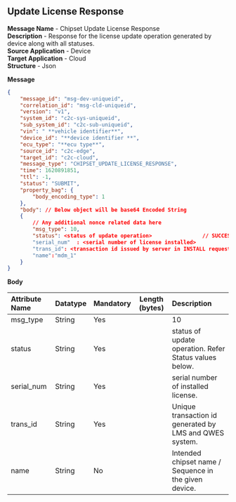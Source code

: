 ## Update License Response 
**Message Name** - Chipset Update License Response<br>
**Description** - Response for the license update operation generated by device along with all statuses. <br>
**Source Application** - Device<br>
**Target Application** - Cloud<br>
**Structure** - Json<br>

**Message**

```json
{
    "message_id": "msg-dev-uniqueid",
    "correlation_id": "msg-cld-uniqueid",
    "version": "v1",
    "system_id": "c2c-sys-uniqueid",
    "sub_system_id": "c2c-sub-uniqueid",
    "vin": " **vehicle identifier**",
    "device_id": "**device identifier **",
    "ecu_type": "**ecu type**",
    "source_id": "c2c-edge",
    "target_id": "c2c-cloud",
    "message_type": "CHIPSET_UPDATE_LICENSE_RESPONSE",
    "time": 1620891851,
    "ttl": -1,
    "status": "SUBMIT",
    "property_bag": {
        "body_encoding_type": 1
    },
    "body": // Below object will be base64 Encoded String
    {
		// Any additional nonce related data here
		"msg_type": 10,                                                     /* "INSTALL_LICENSE"	*/
		"status": <status of update operation>  			  // SUCCESS
		"serial_num"  : <serial number of license installed>​ 
		"trans_id": <transaction id issued by server in INSTALL request>​
		"name":"mdm_1"	
	}
}
```

**Body**

|Attribute Name|Datatype|Mandatory| Length (bytes) |Description|
| :------------- | :------------ |:------------ |:------------: |:------------ |
|msg_type|String|Yes| | 10 |
|status|String|Yes| |status of update operation. Refer Status values below. |
|serial_num|String|Yes| |serial number of installed license.|
|trans_id|String|Yes| |Unique transaction id generated by LMS and QWES system.|
|name|String|No| |Intended chipset name / Sequence in the given device.|

